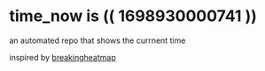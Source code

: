 # time_now is (( 1698930000741 ))

an automated repo that shows the currnent time

inspired by [breakingheatmap](https://github.com/breakingheatmap/breakingheatmap)